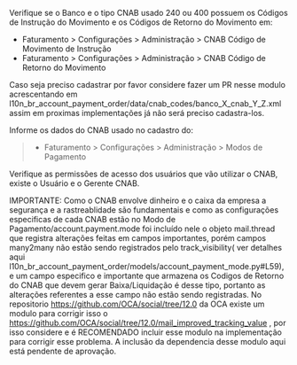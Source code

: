 Verifique se o Banco e o tipo CNAB usado 240 ou 400 possuem os Códigos de Instrução do Movimento e os Códigos de Retorno do Movimento em:  
- Faturamento \> Configurações \> Administração \> CNAB Código de
  Movimento de Instrução
- Faturamento \> Configurações \> Administração \> CNAB Código de
  Retorno do Movimento

Caso seja preciso cadastrar por favor considere fazer um PR nesse modulo
acrescentando em
l10n_br_account_payment_order/data/cnab_codes/banco_X_cnab_Y_Z.xml assim
em proximas implementações já não será preciso cadastra-los.

Informe os dados do CNAB usado no cadastro do:

> - Faturamento \> Configurações \> Administração \> Modos de Pagamento

Verifique as permissões de acesso dos usuários que vão utilizar o CNAB,
existe o Usuário e o Gerente CNAB.

IMPORTANTE: Como o CNAB envolve dinheiro e o caixa da empresa a
segurança e a rastreablidade são fundamentais e como as configurações
especificas de cada CNAB estão no Modo de Pagamento/account.payment.mode
foi incluído nele o objeto mail.thread que registra alterações feitas em
campos importantes, porém campos many2many não estão sendo registrados
pelo track_visibility( ver detalhes aqui
l10n_br_account_payment_order/models/account_payment_mode.py#L59), e um
campo especifico e importante que armazena os Codigos de Retorno do CNAB
que devem gerar Baixa/Liquidação é desse tipo, portanto as alterações
referentes a esse campo não estão sendo registradas. No repositorio
<https://github.com/OCA/social/tree/12.0> da OCA existe um modulo para
corrigir isso o
<https://github.com/OCA/social/tree/12.0/mail_improved_tracking_value> ,
por isso considere e é RECOMENDADO incluir esse modulo na implementação
para corrigir esse problema. A inclusão da dependencia desse modulo aqui
está pendente de aprovação.
